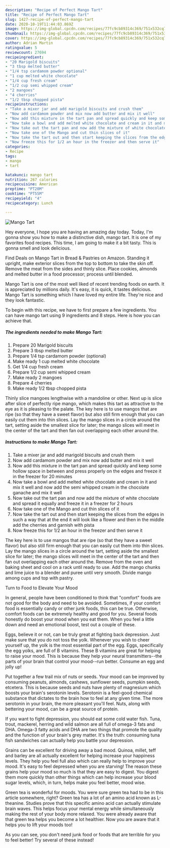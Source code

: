 ```yaml
---
description: "Recipe of Perfect Mango Tart"
title: "Recipe of Perfect Mango Tart"
slug: 1427-recipe-of-perfect-mango-tart
date: 2020-10-19T11:44:03.869Z
image: https://img-global.cpcdn.com/recipes/77fc9cb89314c369/751x532cq70/mango-tart-recipe-main-photo.jpg
thumbnail: https://img-global.cpcdn.com/recipes/77fc9cb89314c369/751x532cq70/mango-tart-recipe-main-photo.jpg
cover: https://img-global.cpcdn.com/recipes/77fc9cb89314c369/751x532cq70/mango-tart-recipe-main-photo.jpg
author: Adrian Martin
ratingvalue: 5
reviewcount: 27694
recipeingredient:
- "20 Marigold biscuits"
- "3 tbsp melted butter"
- "1/4 tsp cardamom powder optional"
- "1 cup melted white chocolate"
- "1/4 cup fresh cream"
- "1/2 cup semi whipped cream"
- "2 mangoes"
- "4 cherries"
- "1/2 tbsp chopped pista"
recipeinstructions:
- "Take a mixer jar and add marigold biscuits and crush them"
- "Now add cardamom powder and mix now add butter and mix it well"
- "Now add this mixture in the tart pan and spread quickly and keep some hollow space in between and press properly on the edges and freeze it in the freezer for 20 minutes"
- "Now take a bowl and add melted white chocolate and cream in it and mix it well and now add the semi whipped cream in the chocolate ganache and mix it well"
- "Now take out the tart pan and now add the mixture of white chocolate and spread it equally and freeze it in a freezer for 2 hours"
- "Now take one of the Mango and cut thin slices of it"
- "Now take the tart out and then start keeping the slices from the edges in such a way that at the end it will look like a flower and then in the middle add the cherries and garnish with pista"
- "Now freeze this for 1/2 an hour in the freezer and then serve it"
categories:
- Recipe
tags:
- mango
- tart

katakunci: mango tart 
nutrition: 267 calories
recipecuisine: American
preptime: "PT20M"
cooktime: "PT55M"
recipeyield: "4"
recipecategory: Lunch

---
```



![Mango Tart](https://img-global.cpcdn.com/recipes/77fc9cb89314c369/751x532cq70/mango-tart-recipe-main-photo.jpg)

Hey everyone, I hope you are having an amazing day today. Today, I'm gonna show you how to make a distinctive dish, mango tart. It is one of my favorites food recipes. This time, I am going to make it a bit tasty. This is gonna smell and look delicious.

Find Deals on Mango Tart in Bread &amp; Pastries on Amazon. Standing it upright, make exterior slices from the top to bottom to take the skin off. Remove the meat from the sides and thinly slice. Place cookies, almonds and melted butter in a food processor; process until blended.

Mango Tart is one of the most well liked of recent trending foods on earth. It is appreciated by millions daily. It's easy, it is quick, it tastes delicious. Mango Tart is something which I have loved my entire life. They're nice and they look fantastic.


To begin with this recipe, we have to first prepare a few ingredients. You can have mango tart using 9 ingredients and 8 steps. Here is how you can achieve that.

<!--inarticleads1-->

##### The ingredients needed to make Mango Tart:

1. Prepare 20 Marigold biscuits
1. Prepare 3 tbsp melted butter
1. Prepare 1/4 tsp cardamom powder (optional)
1. Make ready 1 cup melted white chocolate
1. Get 1/4 cup fresh cream
1. Prepare 1/2 cup semi whipped cream
1. Make ready 2 mangoes
1. Prepare 4 cherries
1. Make ready 1/2 tbsp chopped pista


Thinly slice mangoes lengthwise with a mandoline or other. Next up is slice after slice of perfectly ripe mango, which makes this tart as attractive to the eye as it is pleasing to the palate. The key here is to use mangos that are ripe (so that they have a sweet flavor) but also still firm enough that you can easily cut them into thin slices. Lay the mango slices in a circle around the tart, setting aside the smallest slice for later; the mango slices will meet in the center of the tart and then fan out overlapping each other around the. 

<!--inarticleads2-->

##### Instructions to make Mango Tart:

1. Take a mixer jar and add marigold biscuits and crush them
1. Now add cardamom powder and mix now add butter and mix it well
1. Now add this mixture in the tart pan and spread quickly and keep some hollow space in between and press properly on the edges and freeze it in the freezer for 20 minutes
1. Now take a bowl and add melted white chocolate and cream in it and mix it well and now add the semi whipped cream in the chocolate ganache and mix it well
1. Now take out the tart pan and now add the mixture of white chocolate and spread it equally and freeze it in a freezer for 2 hours
1. Now take one of the Mango and cut thin slices of it
1. Now take the tart out and then start keeping the slices from the edges in such a way that at the end it will look like a flower and then in the middle add the cherries and garnish with pista
1. Now freeze this for 1/2 an hour in the freezer and then serve it


The key here is to use mangos that are ripe (so that they have a sweet flavor) but also still firm enough that you can easily cut them into thin slices. Lay the mango slices in a circle around the tart, setting aside the smallest slice for later; the mango slices will meet in the center of the tart and then fan out overlapping each other around the. Remove from the oven and baking sheet and cool on a rack until ready to use. Add the mango chunks and lime juice to a blender and puree until very smooth. Divide mango among cups and top with pastry. 

Turn to Food to Elevate Your Mood


In general, people have been conditioned to think that "comfort" foods are not good for the body and need to be avoided. Sometimes, if your comfort food is essentially candy or other junk foods, this can be true. Otherwise, comfort foods can be extremely healthy and good for you. Several foods honestly do boost your mood when you eat them. When you feel a little down and need an emotional boost, test out a couple of these.

Eggs, believe it or not, can be truly great at fighting back depression. Just make sure that you do not toss the yolk. Whenever you wish to cheer yourself up, the yolk is the most essential part of the egg. Eggs, specifically the egg yolks, are full of B vitamins. These B vitamins are great for helping to raise your mood. This is because they help your neural transmitters--the parts of your brain that control your mood--run better. Consume an egg and jolly up!

Put together a few trail mix of nuts or seeds. Your mood can be improved by consuming peanuts, almonds, cashews, sunflower seeds, pumpkin seeds, etcetera. This is because seeds and nuts have plenty of magnesium which boosts your brain's serotonin levels. Serotonin is a feel-good chemical substance that dictates to the brain how to feel at any given time. The more serotonin in your brain, the more pleasant you'll feel. Nuts, along with bettering your mood, can be a great source of protein.

If you want to fight depression, you should eat some cold water fish. Tuna, trout, mackerel, herring and wild salmon are all full of omega-3 fats and DHA. Omega-3 fatty acids and DHA are two things that promote the quality and the function of your brain's grey matter. It's the truth: consuming tuna fish sandwiches can actually help you battle your depression. 

Grains can be excellent for driving away a bad mood. Quinoa, millet, teff and barley are all actually excellent for helping increase your happiness levels. They help you feel full also which can really help to improve your mood. It's easy to feel depressed when you are starving! The reason these grains help your mood so much is that they are easy to digest. You digest them more quickly than other things which can help increase your blood sugar levels, which, in turn, helps make you feel better, mood wise.

Green tea is wonderful for moods. You were sure green tea had to be in this article somewhere, right? Green tea has a lot of an amino acid known as L-theanine. Studies prove that this specific amino acid can actually stimulate brain waves. This helps focus your mental energy while simultaneously making the rest of your body more relaxed. You were already aware that that green tea helps you become a lot healthier. Now you are aware that it helps you to lift your moods too!

As you can see, you don't need junk food or foods that are terrible for you to feel better! Try several of these instead!

